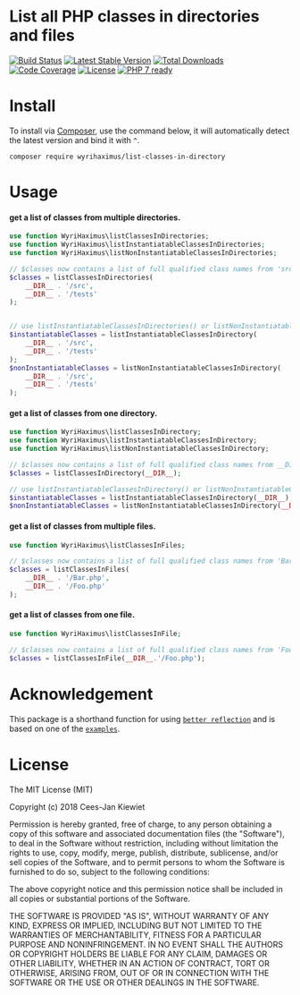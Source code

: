 # List all PHP classes in directories and files

[![Build Status](https://travis-ci.com/WyriHaximus/php-list-classes-in-directory.svg?branch=master)](https://travis-ci.com/WyriHaximus/php-list-classes-in-directory)
[![Latest Stable Version](https://poser.pugx.org/wyrihaximus/list-classes-in-directory/v/stable.png)](https://packagist.org/packages/wyrihaximus/list-classes-in-directory)
[![Total Downloads](https://poser.pugx.org/wyrihaximus/list-classes-in-directory/downloads.png)](https://packagist.org/packages/wyrihaximus/list-classes-in-directory/stats)
[![Code Coverage](https://scrutinizer-ci.com/g/wyrihaximus/php-list-classes-in-directory/badges/coverage.png?b=master)](https://scrutinizer-ci.com/g/wyrihaximus/php-list-classes-in-directory/?branch=master)
[![License](https://poser.pugx.org/wyrihaximus/list-classes-in-directory/license.png)](https://packagist.org/packages/wyrihaximus/list-classes-in-directory)
[![PHP 7 ready](http://php7ready.timesplinter.ch/wyrihaximus/php-list-classes-in-directory/badge.svg)](https://travis-ci.org/WyriHaximus/php-list-classes-in-directory)

# Install

To install via [Composer](http://getcomposer.org/), use the command below, it will automatically detect the latest version and bind it with `^`.

```
composer require wyrihaximus/list-classes-in-directory
```

# Usage

#### get a list of classes from multiple directories.
```php
use function WyriHaximus\listClassesInDirectories;
use function WyriHaximus\listInstantiatableClassesInDirectories;
use function WyriHaximus\listNonInstantiatableClassesInDirectories;

// $classes now contains a list of full qualified class names from 'src/' and 'tests/'
$classes = listClassesInDirectories(
    __DIR__ . '/src',
    __DIR__ . '/tests'
);


// use listInstantiatableClassesInDirectories() or listNonInstantiatableClassesInDirectories() to only consider classes that can actually be instantiated, or not.
$instantiatableClasses = listInstantiatableClassesInDirectory(
    __DIR__ . '/src', 
    __DIR__ . '/tests'
);
$nonInstantiatableClasses = listNonInstantiatableClassesInDirectory(
    __DIR__ . '/src', 
    __DIR__ . '/tests'
);
```

#### get a list of classes from one directory.
```php
use function WyriHaximus\listClassesInDirectory;
use function WyriHaximus\listInstantiatableClassesInDirectory;
use function WyriHaximus\listNonInstantiatableClassesInDirectory;

// $classes now contains a list of full qualified class names from __DIR__
$classes = listClassesInDirectory(__DIR__);

// use listInstantiatableClassesInDirectory() or listNonInstantiatableClassesInDirectory() to only consider classes that can actually be instantiated, or not.
$instantiatableClasses = listInstantiatableClassesInDirectory(__DIR__);
$nonInstantiatableClasses = listNonInstantiatableClassesInDirectory(__DIR__);

```
#### get a list of classes from multiple files.
```php
use function WyriHaximus\listClassesInFiles;

// $classes now contains a list of full qualified class names from 'Bar.php' and 'Foo.php'
$classes = listClassesInFiles(
    __DIR__ . '/Bar.php',
    __DIR__ . '/Foo.php'
);
```
#### get a list of classes from one file.
```php
use function WyriHaximus\listClassesInFile;

// $classes now contains a list of full qualified class names from 'Foo.php'
$classes = listClassesInFile(__DIR__.'/Foo.php');
```


# Acknowledgement

This package is a shorthand function for using [`better reflection`](https://github.com/Roave/BetterReflection/) and is based on one of the [`examples`](https://github.com/Roave/BetterReflection/blob/396a07c9d276cb9ffba581b24b2dadbb542d542e/demo/parsing-whole-directory/example2.php).

# License

The MIT License (MIT)

Copyright (c) 2018 Cees-Jan Kiewiet

Permission is hereby granted, free of charge, to any person obtaining a copy
of this software and associated documentation files (the "Software"), to deal
in the Software without restriction, including without limitation the rights
to use, copy, modify, merge, publish, distribute, sublicense, and/or sell
copies of the Software, and to permit persons to whom the Software is
furnished to do so, subject to the following conditions:

The above copyright notice and this permission notice shall be included in all
copies or substantial portions of the Software.

THE SOFTWARE IS PROVIDED "AS IS", WITHOUT WARRANTY OF ANY KIND, EXPRESS OR
IMPLIED, INCLUDING BUT NOT LIMITED TO THE WARRANTIES OF MERCHANTABILITY,
FITNESS FOR A PARTICULAR PURPOSE AND NONINFRINGEMENT. IN NO EVENT SHALL THE
AUTHORS OR COPYRIGHT HOLDERS BE LIABLE FOR ANY CLAIM, DAMAGES OR OTHER
LIABILITY, WHETHER IN AN ACTION OF CONTRACT, TORT OR OTHERWISE, ARISING FROM,
OUT OF OR IN CONNECTION WITH THE SOFTWARE OR THE USE OR OTHER DEALINGS IN THE
SOFTWARE.
